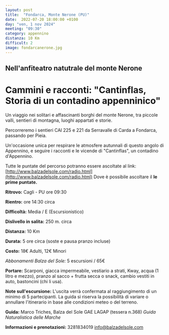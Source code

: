 ```yaml
---
layout: post
title:  "Fondarca, Monte Nerone (PU)"
date:  2022-07-20 18:00:00 +0100
day: "ven, 1 nov 2024"
meeting: "09:30"
category: appennino 
distanza: 10 Km
difficult: 2
image: fondarcanerone.jpg
---
```


## Nell'anfiteatro natutrale del monte Nerone

# Cammini e racconti: "Cantinflas, Storia di un contadino appenninico" 

Un viaggio nei solitari e affascinanti borghi del monte Nerone, tra piccole valli, sentieri di montagna, luoghi appartati e storie. 

Percorreremo i sentieri CAI 225 e 221 da Serravalle di Carda a Fondarca, passando per Pieia. 

Un'occasione unica per respirare le atmosfere autunnali di questo angolo di Appennino, e seguire i racconti e le vicende di "Cantinflas", un contadino d'Appennino.

Tutte le puntate del percorso potranno essere ascoltate al link: [http://www.balzadelsole.com/radio.html](http://www.balzadelsole.com/radio.html)
Dove è possibile ascoltare il **le prime puntate.**

**Ritrovo:** Cagli - PU ore 09:30

**Rientro:** ore 14:30 circa 

**Difficoltà:** Media / E (Escursionistico)

**Dislivello in salita:**  250 m. circa

**Distanza:** 10 Km

**Durata:** 5 ore circa (soste e pausa pranzo incluse)

**Costo:** 18€ Adulti, 12€ Minori

*Abbonamenti Balza del Sole:* 5 escursioni / 65€

**Portare:** Scarponi, giacca impermeabile, vestiario a strati, Kway, acqua (1 litro e mezzo), pranzo al sacco + frutta secca o snack, cambio vestiti in auto, bastoncini (chi li usa). 

**Note sull'escursione:** L'uscita verrà confermata al raggiungimento di un minimo di 5 partecipanti. La guida si riserva la possibilità di variare o annullare l'itinerario in base alle condizioni meteo o del terreno.


**Guida:** Marco Triches, Balza del Sole GAE LAGAP (tessera n.368)
*Guida Naturalistica delle Marche*

**Informazioni e prenotazioni:** 3281834019 info@balzadelsole.com
